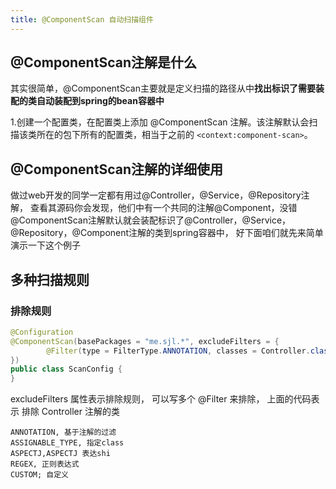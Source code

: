 ```yaml
---
title: @ComponentScan 自动扫描组件
---
```



## @ComponentScan注解是什么



其实很简单，@ComponentScan主要就是定义扫描的路径从中**找出标识了需要装配的类自动装配到spring的bean容器中**


1.创建一个配置类，在配置类上添加 @ComponentScan 注解。该注解默认会扫描该类所在的包下所有的配置类，相当于之前的 `<context:component-scan>`。



## @ComponentScan注解的详细使用


做过web开发的同学一定都有用过@Controller，@Service，@Repository注解，
查看其源码你会发现，他们中有一个共同的注解@Component，没错@ComponentScan注解默认就会装配标识了@Controller，@Service，@Repository，@Component注解的类到spring容器中，
好下面咱们就先来简单演示一下这个例子


## 多种扫描规则

### 排除规则

```java
@Configuration
@ComponentScan(basePackages = "me.sjl.*", excludeFilters = {
        @Filter(type = FilterType.ANNOTATION, classes = Controller.class)
})
public class ScanConfig {
}
```
excludeFilters 属性表示排除规则， 可以写多个 @Filter 来排除， 上面的代码表示 排除 Controller 注解的类

```
ANNOTATION, 基于注解的过滤
ASSIGNABLE_TYPE, 指定class
ASPECTJ,ASPECTJ 表达shi
REGEX, 正则表达式
CUSTOM; 自定义
```
